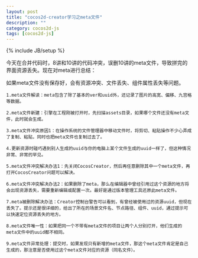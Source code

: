 ```yaml
---
layout: post
title: "cocos2d-creator学习之meta文件"
description: ""
category: cocos2d-js
tags: [cocos2d-js]
---
```

{% include JB/setup %}

今天在合并代码时，8讲和10讲的代码冲突，误删10讲的meta文件，导致拼完的界面资源丢失。现在对meta进行总结：

如果meta文件没有保存好，会有资源冲突、文件丢失、组件属性丢失等问题。

    1.meta文件解读：meta包含了除了基本的ver和uuid外，还记录了图片的高宽、偏移、九宫格等数据。

    2.meta文件新建：引擎在工程刚被打开时，先扫描assets目录，如果哪个文件还没有meta文件，此时就会生成。

    3.meta文件冲突原因1：在操作系统的文件管理器中移动文件时，将剪切、粘贴操作不少心弄成了复制、粘贴，同时也把meta文件也复制过去了。

    4.更新资源时碰巧遇到别人生成的uuid与你的电脑上某个文件生成的uuid一样了，但这种情况非常、非常的罕见。

    5.meta文件冲突解决办法1：先关闭CocosCreator，然后再任意删除其中一个meta文件，再打开CocosCreator问题可以解决。

    6.meta文件冲突解决办法2：如果删除了meta，那么在编辑器中曾经引用过这个资源的地方将会出现资源丢失，需要重新编辑或配置一次。最好是通过版本管理工具还原此meta文件。

    7.meta被删除解决办法：Creator控制台警告可以看到，有曾经被使用过的资源uuid，但现在丢失了。提示还是很详细的，给出了所在的场景文件名、节点路径、组件、uuid，通过提示可以快速定位资源丢失的地方。

    8.meta文件唯一性：如果把同一个不带有meta文件的项目让两个人分别打开，他们生成的meta文件中的uuid都不相同。

    9.meta文件异常处理：提交时，如果发现只有新增的meta文件，那这个meta文件肯定是自己生成的，那注意是否使用过这个meta文件对应的资源（同名文件）。
